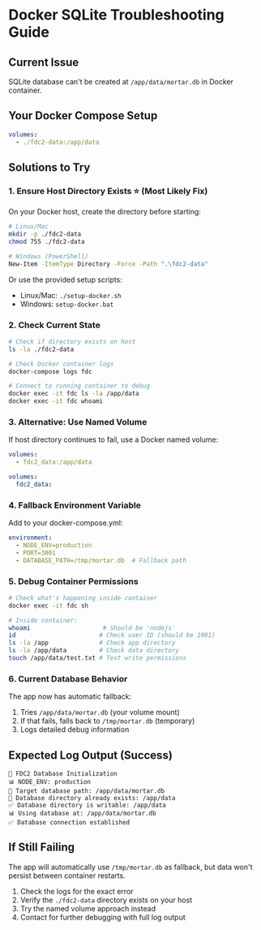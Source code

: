 # Docker SQLite Troubleshooting Guide

## Current Issue
SQLite database can't be created at `/app/data/mortar.db` in Docker container.

## Your Docker Compose Setup
```yaml
volumes:
  - ./fdc2-data:/app/data
```

## Solutions to Try

### 1. **Ensure Host Directory Exists** ⭐ (Most Likely Fix)
On your Docker host, create the directory before starting:

```bash
# Linux/Mac
mkdir -p ./fdc2-data
chmod 755 ./fdc2-data

# Windows (PowerShell)
New-Item -ItemType Directory -Force -Path ".\fdc2-data"
```

Or use the provided setup scripts:
- Linux/Mac: `./setup-docker.sh`
- Windows: `setup-docker.bat`

### 2. **Check Current State**
```bash
# Check if directory exists on host
ls -la ./fdc2-data

# Check Docker container logs
docker-compose logs fdc

# Connect to running container to debug
docker exec -it fdc ls -la /app/data
docker exec -it fdc whoami
```

### 3. **Alternative: Use Named Volume**
If host directory continues to fail, use a Docker named volume:

```yaml
volumes:
  - fdc2_data:/app/data

volumes:
  fdc2_data:
```

### 4. **Fallback Environment Variable**
Add to your docker-compose.yml:

```yaml
environment:
  - NODE_ENV=production
  - PORT=3001
  - DATABASE_PATH=/tmp/mortar.db  # Fallback path
```

### 5. **Debug Container Permissions**
```bash
# Check what's happening inside container
docker exec -it fdc sh

# Inside container:
whoami                    # Should be 'nodejs'
id                       # Check user ID (should be 1001)
ls -la /app              # Check app directory
ls -la /app/data         # Check data directory
touch /app/data/test.txt # Test write permissions
```

### 6. **Current Database Behavior**
The app now has automatic fallback:
1. Tries `/app/data/mortar.db` (your volume mount)
2. If that fails, falls back to `/tmp/mortar.db` (temporary)
3. Logs detailed debug information

## Expected Log Output (Success)
```
🎯 FDC2 Database Initialization
📊 NODE_ENV: production
📁 Target database path: /app/data/mortar.db
📁 Database directory already exists: /app/data
✅ Database directory is writable: /app/data
📊 Using database at: /app/data/mortar.db
✅ Database connection established
```

## If Still Failing
The app will automatically use `/tmp/mortar.db` as fallback, but data won't persist between container restarts.

1. Check the logs for the exact error
2. Verify the `./fdc2-data` directory exists on your host
3. Try the named volume approach instead
4. Contact for further debugging with full log output
